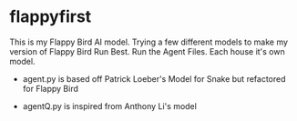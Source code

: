 # flappyfirst

This is my Flappy Bird AI model. Trying a few different models to make my version of Flappy Bird Run Best. Run the Agent Files. Each house it's own model.

- agent.py is based off Patrick Loeber's Model for Snake but refactored for Flappy Bird

- agentQ.py is inspired from Anthony Li's model
